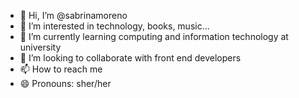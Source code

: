 - 👋 Hi, I’m @sabrinamoreno
- 👀 I’m interested in technology, books, music...
- 🌱 I’m currently learning computing and information technology at university
- 💞️ I’m looking to collaborate with front end developers 
- 📫 How to reach me 
- 😄 Pronouns: sher/her

